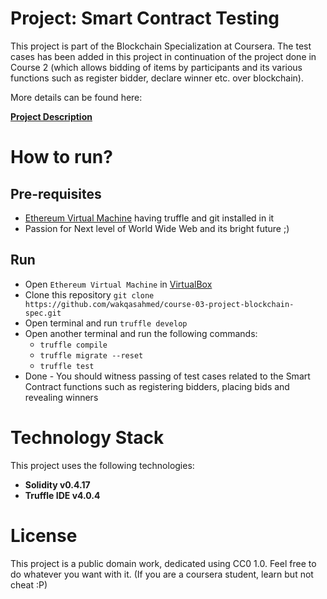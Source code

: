 # Project: Smart Contract Testing

This project is part of the Blockchain Specialization at Coursera. The test cases has been added in this project in continuation of the project done in Course 2 (which allows bidding of items by participants and its various functions such as register bidder, declare winner etc. over blockchain).

More details can be found here:

**[Project Description](./Project_Description.pdf)**

# How to run?

## Pre-requisites
- [Ethereum Virtual Machine](https://d3c33hcgiwev3.cloudfront.net/dmqNFFXGEei6-Q5oMlIdTA_768a70b055c611e88479c3632c932c44_Ethereum.ova?Expires=1536537600&amp;Signature=g04D2tWMgldqhChUrmrFeBwYbCZTzUliepY-eG1xlKWzMs8jOaYDPZZXqb~lHZEBRnzUwzYPFXjoJo1tOuHdMAiMKlKaEUYpcfxkBWJRYuJe2DbGQOESWUIYwC6VM7C1iDqQF9dZLVJUyNRYVTLfppAupUi8bKNAFOZOBTBIRZ4_&amp;Key-Pair-Id=APKAJLTNE6QMUY6HBC5A) having truffle and git installed in it
- Passion for Next level of World Wide Web and its bright future ;)

## Run
- Open `Ethereum Virtual Machine` in [VirtualBox](https://www.virtualbox.org/wiki/Downloads)
- Clone this repository `git clone https://github.com/wakqasahmed/course-03-project-blockchain-spec.git`
- Open terminal and run `truffle develop`
- Open another terminal and run the following commands:
  - `truffle compile`
  - `truffle migrate --reset`
  - `truffle test`
- Done - You should witness passing of test cases related to the Smart Contract functions such as registering bidders, placing bids and revealing winners

# Technology Stack
This project uses the following technologies:
- **Solidity v0.4.17**
- **Truffle IDE v4.0.4**

# License
This project is a public domain work, dedicated using CC0 1.0. Feel free to do whatever you want with it. (If you are a coursera student, learn but not cheat :P)
